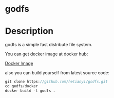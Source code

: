 godfs
==========

# Description

godfs is a simple fast distribute file system.

You can get docker image at docker hub:

[Docker Image](https://hub.docker.com/r/hehety/godfs/)

also you can build yourself from latest source code:

```javascript
git clone https://github.com/hetianyi/godfs.git
cd godfs/docker
docker build -t godfs .
```






